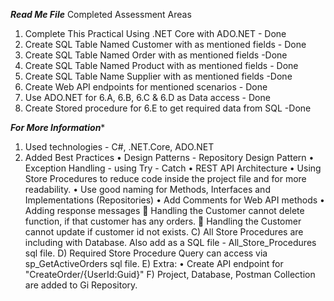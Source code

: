 *********Read Me File*********
Completed Assessment Areas
1) Complete This Practical Using .NET Core with ADO.NET - Done
2) Create SQL Table Named Customer with as mentioned fields - Done
3) Create SQL Table Named Order with as mentioned fields -Done
4) Create SQL Table Named Product with as mentioned fields - Done
5) Create SQL Table Name Supplier with as mentioned fields -Done
6) Create Web API endpoints for mentioned scenarios - Done
7) Use ADO.NET for 6.A, 6.B, 6.C & 6.D as Data access - Done
8) Create Stored procedure for 6.E to get required data from SQL -Done

*****For More Information******
1) Used technologies - C#, .NET.Core, ADO.NET
2) Added Best Practices
•	Design Patterns - Repository Design Pattern
•	Exception Handling - using Try - Catch
•	REST API Architecture
•	Using Store Procedures to reduce code inside the project file and for more readability.
•	Use good naming for Methods, Interfaces and Implementations (Repositories)
•	Add Comments for Web API methods
•	Adding response messages
	Handling the Customer cannot delete function, if that customer has any orders.
	Handling the Customer cannot update if customer id not exists.
C) All Store Procedures are including with Database. Also add as a SQL file - All_Store_Procedures sql file.
D) Required Store Procedure Query can access via sp_GetActiveOrders sql file.
E) Extra: 
•	Create API endpoint for "CreateOrder/{UserId:Guid}"
F) Project, Database, Postman Collection are added to Gi Repository.
